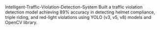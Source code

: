 Intelligent-Traffic-Violation-Detection-System
Built a traffic violation detection model achieving 89% accuracy in detecting helmet compliance, triple riding, and red-light violations using YOLO (v3, v5, v8) models and OpenCV library.
